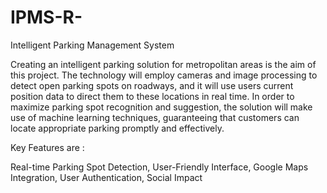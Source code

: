 # IPMS-R-
Intelligent Parking Management System

Creating an intelligent parking solution for metropolitan areas is the aim of this project. The technology will employ cameras and image processing to detect open parking spots on roadways, and it will use users current position data to direct them to these locations in real time. In order to maximize parking spot recognition and suggestion, the solution will make use of machine learning techniques, guaranteeing that customers can locate appropriate parking promptly and effectively.

Key Features are :

Real-time Parking Spot Detection, User-Friendly Interface, Google Maps Integration, User Authentication, Social Impact
